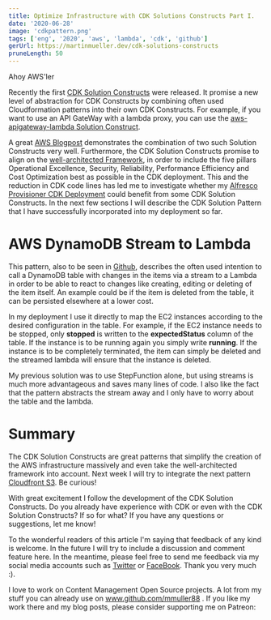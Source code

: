 ```yaml
---
title: Optimize Infrastructure with CDK Solutions Constructs Part I.
date: '2020-06-28'
image: 'cdkpattern.png'
tags: ['eng', '2020', 'aws', 'lambda', 'cdk', 'github']
gerUrl: https://martinmueller.dev/cdk-solutions-constructs
pruneLength: 50
---
```


Ahoy AWS'ler

Recently the first [CDK Solution Constructs](https://github.com/awslabs/aws-solutions-constructs) were released. It promise a new level of abstraction for CDK Constructs by combining often used Cloudformation patterns into their own CDK Constructs. For example, if you want to use an API GateWay with a lambda proxy, you can use the [aws-apigateway-lambda Solution Construct](https://github.com/awslabs/aws-solutions-constructs/tree/master/source/patterns/%40aws-solutions-constructs/aws-apigateway-lambda).

A great [AWS Blogpost](https://aws.amazon.com/blogs/aws/aws-solutions-constructs-a-library-of-architecture-patterns-for-the-aws-cdk/) demonstrates the combination of two such Solution Constructs very well. Furthermore, the CDK Solution Constructs promise to align on the [well-architected Framework](https://aws.amazon.com/architecture/well-architected/), in order to include the five pillars Operational Excellence, Security, Reliability, Performance Efficiency and Cost Optimization best as possible in the CDK deployment. This and the reduction in CDK code lines has led me to investigate whether my [Alfresco Provisioner CDK Deployment](https://martinmueller.dev/alf-provisioner-eng) could benefit from some CDK Solution Constructs. In the next few sections I will describe the CDK Solution Pattern that I have successfully incorporated into my deployment so far.

# AWS DynamoDB Stream to Lambda 
This pattern, also to be seen in [Github](https://github.com/awslabs/aws-solutions-constructs/tree/master/source/patterns/%40aws-solutions-constructs/aws-dynamodb-stream-lambda), describes the often used intention to call a DynamoDB table with changes in the items via a stream to a Lambda in order to be able to react to changes like creating, editing or deleting of the item itself. An example could be if the item is deleted from the table, it can be persisted elsewhere at a lower cost.

In my deployment I use it directly to map the EC2 instances according to the desired configuration in the table. For example, if the EC2 instance needs to be stopped, only **stopped** is written to the **expectedStatus** column of the table. If the instance is to be running again you simply write **running**. If the instance is to be completely terminated, the item can simply be deleted and the streamed lambda will ensure that the instance is deleted.

My previous solution was to use StepFunction alone, but using streams is much more advantageous and saves many lines of code. I also like the fact that the pattern abstracts the stream away and I only have to worry about the table and the lambda.

# Summary
The CDK Solution Constructs are great patterns that simplify the creation of the AWS infrastructure massively and even take the well-architected framework into account. Next week I will try to integrate the next pattern [Cloudfront S3](https://github.com/awslabs/aws-solutions-constructs/tree/master/source/patterns/%40aws-solutions-constructs/aws-cloudfront-s3). Be curious!

With great excitement I follow the development of the CDK Solution Constructs. Do you already have experience with CDK or even with the CDK Solution Constructs? If so for what? If you have any questions or suggestions, let me know!

To the wonderful readers of this article I'm saying that feedback of any kind is welcome. In the future I will try to include a discussion and comment feature here. In the meantime, please feel free to send me feedback via my social media accounts such as [Twitter](https://twitter.com/MartinMueller_) or [FaceBook](https://www.facebook.com/martin.muller.10485). Thank you very much :).

I love to work on Content Management Open Source projects. A lot from my stuff you can already use on www.github.com/mmuller88 . If you like my work there and my blog posts, please consider supporting me on Patreon:

  